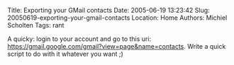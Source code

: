 Title: Exporting your GMail contacts
Date: 2005-06-19 13:23:42
Slug: 20050619-exporting-your-gmail-contacts
Location: Home
Authors: Michiel Scholten
Tags: rant

<p>A quicky: login to your account and go to this uri: <a href="https://gmail.google.com/gmail?view=page&name=contacts">https://gmail.google.com/gmail?view=page&name=contacts</a>. Write a quick script to do with it whatever you want ;)</p>